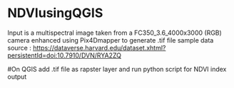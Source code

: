 # NDVIusingQGIS
Input is a multispectral image taken from a FC350_3.6_4000x3000 (RGB) camera enhanced using Pix4Dmapper to generate .tif file
sample data source : https://dataverse.harvard.edu/dataset.xhtml?persistentId=doi:10.7910/DVN/RYA2ZQ

#On QGIS add .tif file as rapster layer and run python script for NDVI index output
